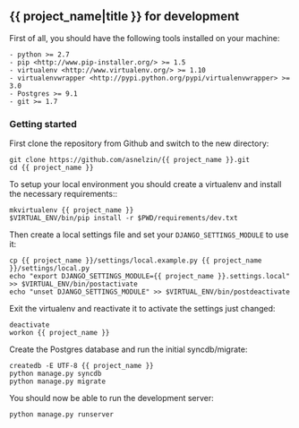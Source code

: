 ## {{ project_name|title }} for development

First of all, you should have the following tools installed on your machine:

    - python >= 2.7
    - pip <http://www.pip-installer.org/> >= 1.5
    - virtualenv <http://www.virtualenv.org/> >= 1.10
    - virtualenvwrapper <http://pypi.python.org/pypi/virtualenvwrapper> >= 3.0
    - Postgres >= 9.1
    - git >= 1.7


### Getting started

First clone the repository from Github and switch to the new directory:
    
    git clone https://github.com/asnelzin/{{ project_name }}.git
    cd {{ project_name }}

To setup your local environment you should create a virtualenv and install the
necessary requirements::

    mkvirtualenv {{ project_name }}
    $VIRTUAL_ENV/bin/pip install -r $PWD/requirements/dev.txt

Then create a local settings file and set your ``DJANGO_SETTINGS_MODULE`` to use it:

    cp {{ project_name }}/settings/local.example.py {{ project_name }}/settings/local.py
    echo "export DJANGO_SETTINGS_MODULE={{ project_name }}.settings.local" >> $VIRTUAL_ENV/bin/postactivate
    echo "unset DJANGO_SETTINGS_MODULE" >> $VIRTUAL_ENV/bin/postdeactivate

Exit the virtualenv and reactivate it to activate the settings just changed:

    deactivate
    workon {{ project_name }}

Create the Postgres database and run the initial syncdb/migrate:

    createdb -E UTF-8 {{ project_name }}
    python manage.py syncdb
    python manage.py migrate

You should now be able to run the development server:

    python manage.py runserver